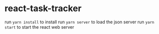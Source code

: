 # react-task-tracker
run ```yarn install``` to install
run ```yarn server``` to load the json server
run ```yarn start``` to start the react web server